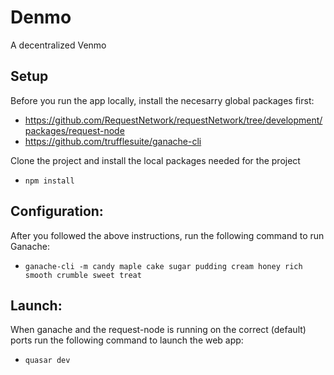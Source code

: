 # Denmo
A decentralized Venmo

## Setup
Before you run the app locally, install the necesarry global packages first:

* https://github.com/RequestNetwork/requestNetwork/tree/development/packages/request-node
* https://github.com/trufflesuite/ganache-cli

Clone the project and install the local packages needed for the project

* `npm install`

## Configuration:

After you followed the above instructions, run the following command to run Ganache:

* `ganache-cli -m candy maple cake sugar pudding cream honey rich smooth crumble sweet treat`

## Launch:

When ganache and the request-node is running on the correct (default) ports run the following command to launch the web app:

* `quasar dev`
